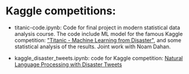 # Kaggle competitions:

* titanic-code.ipynb: Code for final project in modern statistical data analysis course.
The code include ML model for the famous Kaggle competition: ["Titanic - Machine Learning from Disaster"](https://www.kaggle.com/competitions/titanic/overview),
and some statistical analysis of the results. 
Joint work with Noam Dahan. 

* kaggle_disaster_tweets.ipynb: code for Kaggle competition: [Natural Language Processing with Disaster Tweets](https://www.kaggle.com/competitions/nlp-getting-started/overview)
